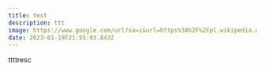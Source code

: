 ```yaml
---
title: test
description: ttt
image: https://www.google.com/url?sa=i&url=https%3A%2F%2Fpl.wikipedia.org%2Fwiki%2FImpresja%2C_wsch%25C3%25B3d_s%25C5%2582o%25C5%2584ca&psig=AOvVaw3TxeOgXE7SgkbDzWLMG-ht&ust=1674251727682000&source=images&cd=vfe&ved=0CBAQjRxqFwoTCLCRlu_P1PwCFQAAAAAdAAAAABAD
date: 2023-01-19T21:55:03.843Z
---
```

t﻿tttresc